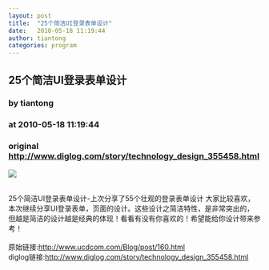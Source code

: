 ```yaml
---
layout: post
title:  "25个简洁UI登录表单设计"
date:   2010-05-18 11:19:44
author: tiantong
categories: program
---
```


## 25个简洁UI登录表单设计
### by tiantong
### at 2010-05-18 11:19:44
### original <http://www.diglog.com/story/technology_design_355458.html>

<p><a href="http://www.diglog.com/story/technology_design_355458.html"><img border="0" src="http://img.diglog.com/img/2010/5/middle_2a1df8dac86d43b8a2d05f947052b3ed.jpg"></a></p><br>25个简洁UI登录表单设计-上次分享了55个壮观的登录表单设计 大家比较喜欢，本次继续分享UI登录表单，页面的设计。这些设计之简洁特性，是非常突出的，但越是简洁的设计越是经典的体现！看看有没有你喜欢的！希望能给你设计带来参考！<br><br>原始链接:<a href="http://www.ucdcom.com/Blog/post/160.html">http://www.ucdcom.com/Blog/post/160.html</a><br>diglog链接:<a href="http://www.diglog.com/story/technology_design_355458.html">http://www.diglog.com/story/technology_design_355458.html</a>